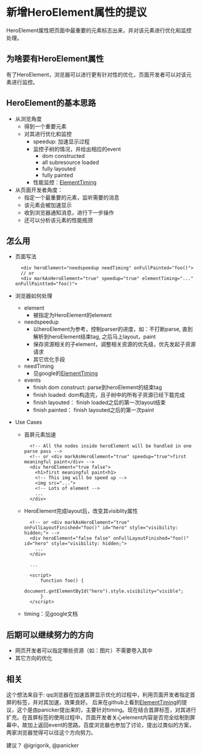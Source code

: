 # 新增HeroElement属性的提议

HeroElement属性把页面中最重要的元素标志出来，并对该元素进行优化和监控处理。

## 为啥要有HeroElement属性

有了HeroElement，浏览器可以进行更有针对性的优化，页面开发者可以对该元素进行监控。


## HeroElement的基本思路

- 从浏览角度
	- 得到一个重要元素
	- 对其进行优化和监控
		- speedup: 加速显示过程
		- 监控子树的情况，并给出相应的event
			- dom constructed
			- all subresource loaded
			- fully layouted
			- fully painted
		- 性能监控：[ElementTiming](https://github.com/w3c/charter-webperf/issues/30)
- 从页面开发者角度：
	- 指定一个最重要的元素，监听需要的消息
	- 该元素会被加速显示
	- 收到浏览器通知消息，进行下一步操作
	- 还可以分析该元素的性能瓶颈
## 怎么用

- 页面写法

		<div heroElement="needspeedup needTiming" onFullPainted="foo()">
		// or
		<div markAsHeroElement="true" speedup="true" elementTiming="..." onFullPaintted="foo()">

- 浏览器如何处理
 	- element
		- 被指定为HeroElement的element
	- needspeedup
		- 以heroElement为参考，控制parser的进度，如：不打断parse, 直到解析到heroElement结束tag, 之后马上layout，paint
		- 保存资源相关的子element，调整相关资源的优先级，优先发起子资源请求
		- 其它优化手段
	- needTiming
		- 见google的[ElementTiming](https://github.com/w3c/charter-webperf/issues/30)
	- events
		- finish dom construct: parse到heroElement的结束tag
		- finish loaded: dom构造完，且子树中的所有子资源已经下载完成
		- finish layouted： finish loaded之后的第一次layout结束
		- finish painted： finish layouted之后的第一次paint
- Use Cases
	- 首屏元素加速

			<!-- All the nodes inside heroElement will be handled in one parse pass -->
			<!-- or <div markAsHeroElement="true" speedup="true">first meaningful paint</div> -->
			<div heroElement="true false">
			  <h1>first meaningful paint<h1>
			  <!-- This img will be speed up -->
			  <img src="...">
			  <!-- Lots of element -->
			  ...
			</div>

	- HeroElement完成layout后，改变其visiblity属性

			<!-- or <div markAsHeroElement="true" onFullLayoutFinished="foo()" id="hero" style="visibility: hidden;"> -->
			<div heroElement="false false" onFullLayoutFinished="foo()" id="hero" style="visibility: hidden;">
			  ...
			</div>

			...

			<script>
				function foo() {
					document.getElementById("hero").style.visibility="visible";
				}
			</script>
	- timing：见google文档

## 后期可以继续努力的方向
- 网页开发者可以指定哪些资源（如：图片）不需要卷入其中
- 其它方向的优化

## 相关

这个想法来自于: qq浏览器在加速首屏显示优化的过程中，利用页面开发者指定首屏的标签，并对其加速，效果良好。 后来在github上看到[ElementTiming](https://github.com/w3c/charter-webperf/issues/30)的提议，这个是由panicker提出来的，主要针对timing。现在结合首屏标签，对其进行扩充。在首屏标签的使用过程中，页面开发者关心element内容是否完全绘制到屏幕中，故加上返回event的思路。百度浏览器也参加了讨论，提出过类似的方案，两家浏览器觉得可以往这个方向努力。

建议？ @igrigorik, @panicker
